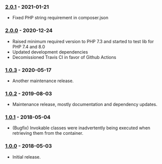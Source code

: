 ### [2.0.1] - 2021-01-21

  * Fixed PHP string requirement in composer.json

### [2.0.0] - 2020-12-24

  * Raised minimum required version to PHP 7.3 and started to test lib for PHP 7.4 and 8.0
  * Updated development dependencies
  * Decomissioned Travis CI in favor of Github Actions

### [1.0.3] - 2020-05-17

  * Another maintenance release.

### [1.0.2] - 2019-08-03

  * Maintenance release, mostly documentation and dependency updates.

### [1.0.1] - 2018-05-04

  * (Bugfix) Invokable classes were inadvertently being executed when retrieving them from the container.

### [1.0.0] - 2018-05-03

  * Initial release.

[2.0.1]: https://github.com/1ma/DIC/compare/v2.0.0...v2.0.1
[2.0.0]: https://github.com/1ma/DIC/compare/v1.0.3...v2.0.0
[1.0.3]: https://github.com/1ma/DIC/compare/v1.0.2...v1.0.3
[1.0.2]: https://github.com/1ma/DIC/compare/v1.0.1...v1.0.2
[1.0.1]: https://github.com/1ma/DIC/compare/v1.0.0...v1.0.1
[1.0.0]: https://github.com/1ma/DIC/tree/a452a2cf0e5d1a3c8b9a0cd621284f7ebabde263
